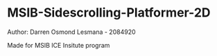 # MSIB-Sidescrolling-Platformer-2D
 
Author: Darren Osmond Lesmana - 2084920

Made for MSIB ICE Insitute program
